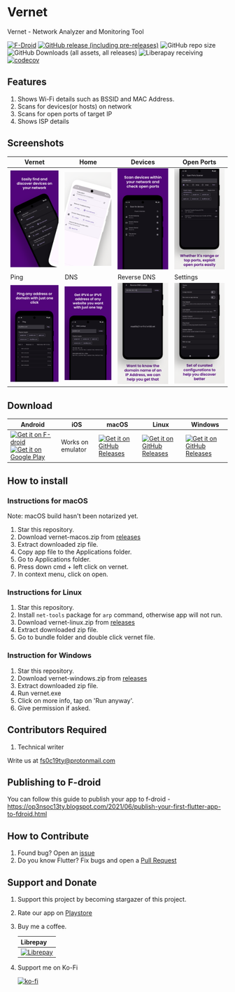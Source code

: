# Vernet

Vernet - Network Analyzer and Monitoring Tool

[![F-Droid](https://img.shields.io/f-droid/v/org.fsociety.vernet)](https://f-droid.org/packages/org.fsociety.vernet)
[![GitHub release (including pre-releases)](https://img.shields.io/github/v/release/git-elliot/vernet?include_prereleases)](https://github.com/git-elliot/vernet/releases/latest)
![GitHub repo size](https://img.shields.io/github/repo-size/git-elliot/vernet)
![GitHub Downloads (all assets, all releases)](https://img.shields.io/github/downloads/osociety/vernet/total)
![Liberapay receiving](https://img.shields.io/liberapay/receives/opensociety)
[![codecov](https://codecov.io/gh/osociety/vernet/graph/badge.svg?token=B25JBP4RCI)](https://codecov.io/gh/osociety/vernet)

## Features

1. Shows Wi-Fi details such as BSSID and MAC Address.
2. Scans for devices(or hosts) on network
3. Scans for open ports of target IP
4. Shows ISP details

## Screenshots

|Vernet|Home|Devices|Open Ports|
|-|-|-|-|
|<img src="android/fastlane/metadata/android/en-US/images/phoneScreenshots/1.png" width = "200">|<img src="android/fastlane/metadata/android/en-US/images/phoneScreenshots/2.png" width = "200">|<img src="android/fastlane/metadata/android/en-US/images/phoneScreenshots/3.png" width = "200">|<img src="android/fastlane/metadata/android/en-US/images/phoneScreenshots/6.png" width = "200">|
|Ping|DNS|Reverse DNS|Settings|
|<img src="android/fastlane/metadata/android/en-US/images/phoneScreenshots/5.png" width = "200">|<img src="android/fastlane/metadata/android/en-US/images/phoneScreenshots/7.png" width = "200">|<img src="android/fastlane/metadata/android/en-US/images/phoneScreenshots/8.png" width = "200">|<img src="android/fastlane/metadata/android/en-US/images/phoneScreenshots/4.png" width = "200">|

## Download

|   Android | iOS | macOS | Linux | Windows |
|-----------|-----|-------|-------|---------|
|<a href='https://f-droid.org/packages/org.fsociety.vernet'><img alt='Get it on F-droid' src='https://fdroid.gitlab.io/artwork/badge/get-it-on.png'  width="100" /></a><a href='https://play.google.com/store/apps/details?id=org.fsociety.vernet.store'><img alt='Get it on Google Play' src='https://play.google.com/intl/en_us/badges/static/images/badges/en_badge_web_generic.png'  width="100" /></a>| Works on emulator |<a href='https://github.com/git-elliot/vernet/releases/latest'><img alt='Get it on GitHub Releases' src='https://i.ibb.co/q0mdc4Z/get-it-on-github.png'  width="100" />|<a href='https://github.com/git-elliot/vernet/releases/latest'><img alt='Get it on GitHub Releases' src='https://i.ibb.co/q0mdc4Z/get-it-on-github.png'  width="100" />| <a href='https://github.com/git-elliot/vernet/releases/latest'><img alt='Get it on GitHub Releases' src='https://i.ibb.co/q0mdc4Z/get-it-on-github.png'  width="100" />|

## How to install

### Instructions for macOS

Note: macOS build hasn't been notarized yet.

1. Star this repository.
2. Download vernet-macos.zip from [releases](https://github.com/git-elliot/vernet/releases/latest)
3. Extract downloaded zip file.
4. Copy app file to the Applications folder.
5. Go to Applications folder.
6. Press down cmd + left click on vernet.
7. In context menu, click on open.

### Instructions for Linux

1. Star this repository.
2. Install `net-tools` package for `arp` command, otherwise app will not run.
3. Download vernet-linux.zip from [releases](https://github.com/git-elliot/vernet/releases/latest)
4. Extract downloaded zip file.
5. Go to bundle folder and double click vernet file.

### Instruction for Windows
1. Star this repository.
2. Download vernet-windows.zip from [releases](https://github.com/git-elliot/vernet/releases/latest)
3. Extract downloaded zip file.
4. Run vernet.exe
5. Click on more info, tap on 'Run anyway'.
5. Give permission if asked.

## Contributors Required

1. Technical writer

Write us at fs0c19ty@protonmail.com

## Publishing to F-droid
You can follow this guide to publish your app to f-droid - https://op3nsoc13ty.blogspot.com/2021/06/publish-your-first-flutter-app-to-fdroid.html
## How to Contribute

1. Found bug? Open an [issue](https://github.com/git-elliot/vernet/issues)
2. Do you know Flutter? Fix bugs and open a [Pull Request](https://github.com/git-elliot/vernet/pulls)

## Support and Donate

1. Support this project by becoming stargazer of this project.
2. Rate our app on [Playstore](https://play.google.com/store/apps/details?id=org.fsociety.vernet.store)

3. Buy me a coffee.

    | Librepay | 
    |----------|
    |[![Librepay](https://liberapay.com/assets/widgets/donate.svg)](https://liberapay.com/OpenSociety/donate)

4. Support me on Ko-Fi

    [![ko-fi](https://ko-fi.com/img/githubbutton_sm.svg)](https://ko-fi.com/fs0c13ty)

